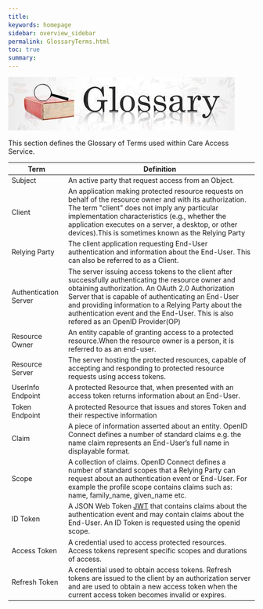 ```yaml
---
title: 
keywords: homepage
sidebar: overview_sidebar
permalink: GlossaryTerms.html
toc: true
summary: 
---
```


![Glossay Magnifying Glas](images/GlossaryMag.jpg)




This section defines the Glossary of Terms used within Care Access Service.


| Term | Definition |
| ------ | -------------|
| Subject| An active party that request access from an Object. | 
| Client | An application making protected resource requests on behalf of the resource owner and with its authorization.  The term "client" does  not imply any particular implementation characteristics (e.g., whether the application executes on a server, a desktop, or other devices).This is sometimes known as the Relying Party |
| Relying Party | The client application requesting End-User authentication and information about the End-User. This can also be referred to as a Client. |
| Authentication Server | The server issuing access tokens to the client after successfully authenticating the resource owner and obtaining authorization.  An OAuth 2.0 Authorization Server that is capable of authenticating an End-User and providing information to a Relying Party about the authentication event and the End-User. This is also refered as an OpenID Provider(OP) |
| Resource Owner | An entity capable of granting access to a protected resource.When the resource owner is a person, it is referred to as an end-user. |
| Resource Server | The server hosting the protected resources, capable of accepting and responding to protected resource requests using access tokens. |
| UserInfo Endpoint |A protected Resource that, when presented with an access token returns information about an End-User.  |
| Token Endpoint |A protected Resource that issues and stores Token and their respective information  |
|Claim|A piece of information asserted about an entity. OpenID Connect defines a number of standard claims e.g. the name claim represents an End-User’s full name in displayable format.|
|Scope|A collection of claims. OpenID Connect defines a number of standard scopes that a Relying Party can request about an authentication event or End-User. For example the profile scope contains claims such as: name, family_name, given_name etc. |
|ID Token| A JSON Web Token [JWT](https://tools.ietf.org/html/rfc7519) that contains claims about the authentication event and may contain claims about the End-User. An ID Token is requested using the openid scope. |
|Access Token| A credential used to access protected resources. Access tokens represent specific scopes and durations of access.|
|Refresh Token|A credential used to obtain access tokens. Refresh tokens are issued to the client by an authorization server and are used to obtain a new access token when the current access token becomes invalid or expires.|
